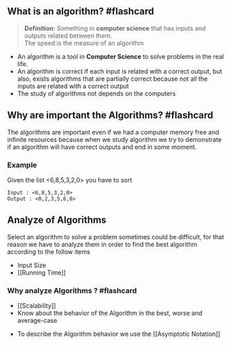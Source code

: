 
## What is an algorithm? #flashcard 

> **Definition**: Something in **computer science** that has inputs and outputs related between them.  
> The speed is the measure of an algorithm 
<!--ID: 1676823764730-->



* An algorithm is a tool in **Computer Science** to solve problems in the real life.
* An algorithm is correct if each input is related with a correct output, but also, exists algorithms that are partially correct because not all the inputs are related with a correct output
* The study of algorithms not depends on the computers


## Why are important the Algorithms? #flashcard 

The algorithms are important even if we had a computer memory free and infinite resources because when we study algorithm we try to demonstrate if an algorithm will have correct outputs and end in some moment. 

### Example

Given the list <6,8,5,3,2,0> you have to sort

	Input : <6,8,5,3,2,0>
	Output : <0,2,3,5,6,8>
	
<!--ID: 1676823806028-->

## Analyze of Algorithms 

Select an algorithm to solve a problem sometimes could be difficult, for that reason we have to analyze them in order to find the best algorithm according to the follow items

* Input Size 
* [[Running Time]] 

### Why analyze Algorithms ? #flashcard 

- [[Scalability]]
- Know about the behavior of the Algorithm in the best, worse and average-case 
* To describe the Algorithm behavior we use the [[Asymptotic Notation]]
<!--ID: 1676823874547-->
